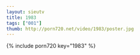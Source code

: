 ```yaml
--- 
layout: sieutv
title: 1983
tags: ["001"]
thumb: http://porn720.net/video/1983/poster.jpg
---
```

{% include porn720 key="1983" %} 
